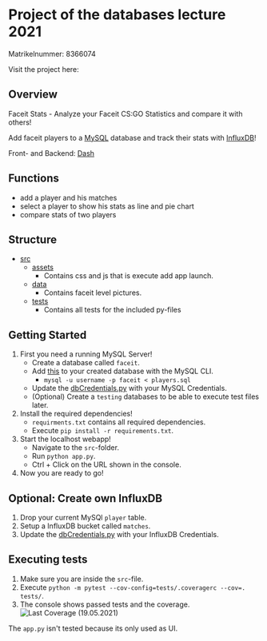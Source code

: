 # Project of the databases lecture 2021

Matrikelnummer: 8366074

Visit the project here:

## Overview

Faceit Stats - Analyze your Faceit CS:GO Statistics and compare it with others!

Add faceit players to a [MySQL](https://www.mysql.com/de/) database and track their stats with [InfluxDB](https://www.influxdata.com/)!

Front- and Backend: [Dash](https://dash.plotly.com/)

## Functions

* add a player and his matches
* select a player to show his stats as line and pie chart
* compare stats of two players
## Structure

* [src](https://github.com/jonakrumrein/DBproject/tree/main/src)
    * [assets](https://github.com/jonakrumrein/DBproject/tree/main/src/assets)
        * Contains css and js that is execute add app launch.
    * [data](https://github.com/jonakrumrein/DBproject/tree/main/src/data)
        * Contains faceit level pictures.
    * [tests](https://github.com/jonakrumrein/DBproject/tree/main/src/tests)
        * Contains all tests for the included py-files
## Getting Started

1. First you need a running MySQL Server!
    * Create a database called `faceit`.
    * Add [this](https://github.com/jonakrumrein/DBproject/blob/main/setup/players.sql) to your created database with the MySQL CLI.
        * `mysql -u username -p faceit < players.sql` 
    * Update the [dbCredentials.py](https://github.com/jonakrumrein/DBproject/blob/main/src/dbCredentials.py) with your MySQL Credentials.
    * (Optional) Create a `testing` databases to be able to execute test files later.
2. Install the required dependencies!
    * `requirments.txt` contains all required dependencies.
    * Execute `pip install -r requirements.txt`.
3. Start the localhost webapp!
    * Navigate to the `src`-folder.
    * Run `python app.py`.
    * Ctrl + Click on the URL shown in the console.
4. Now you are ready to go!

## Optional: Create own InfluxDB

1. Drop your current MySQl `player` table.
2. Setup a InfluxDB bucket called `matches`.
3. Update the [dbCredentials.py](https://github.com/jonakrumrein/DBproject/blob/main/src/dbCredentials.py) with your InfluxDB Credentials.

## Executing tests

1. Make sure you are inside the `src`-file.
2. Execute `python -m pytest --cov-config=tests/.coveragerc --cov=. tests/`.
3. The console shows passed tests and the coverage.
![Last Coverage (19.05.2021)](https://github.com/jonakrumrein/DBproject/blob/main/src/tests/coverage.png)

The `app.py` isn't tested because its only used as UI.
